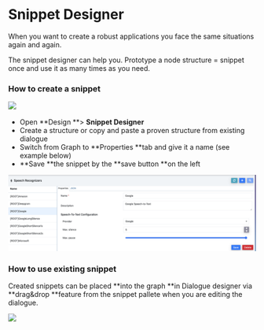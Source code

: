 # Snippet Designer

When you want to create a robust applications you face the same situations again and again.

The snippet designer can help you. Prototype a node structure = snippet once and use it as many times as you need.

### How to create a snippet

![](../../../.gitbook/assets/snippet-question.jpg)

* Open **Design **> **Snippet Designer**
* Create a structure or copy and paste a proven structure from existing dialogue
* Switch from Graph to **Properties **tab and give it a name (see example below)
* **Save **the snippet by the **save button **on the left

![](<../../../.gitbook/assets/image (8).png>)

### How to use existing snippet

Created snippets can be placed **into the graph **in Dialogue designer via **drag\&drop **feature from the snippet pallete when you are editing the dialogue.

![](../../../.gitbook/assets/screen-recording-2021-03-19-at-16.09.47.gif)
